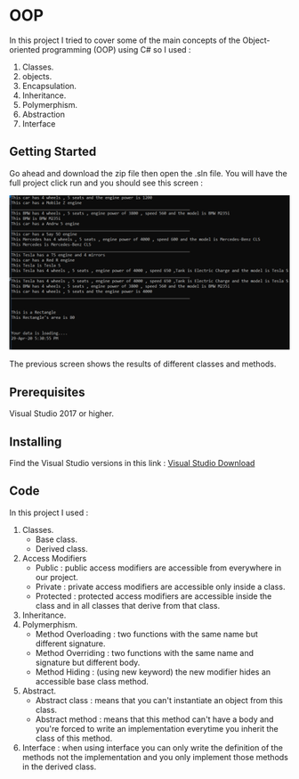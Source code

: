 # OOP
<p>
In this project I tried to cover some of the main concepts of the Object-oriented programming (OOP) using C#
so I used :
</p>
<p>
 <ol>
  <li>Classes.</li>
  <li>objects.</li>
  <li>Encapsulation.</li>
  <li>Inheritance.</li>
  <li>Polymerphism.</li>
  <li>Abstraction</li>
  <li>Interface</li>
</ol> 
<p/>

## Getting Started
<p>
Go ahead and download the zip file then open the .sln file. You will have the full project click run and you should see this screen : 
</p>
<p align="center">
    <img src="Img/80.PNG" alt="TicTacToe"/>
</p>

<p>
The previous screen shows the results of different classes and methods.
</p>


## Prerequisites

Visual Studio 2017 or higher. 


## Installing

Find the Visual Studio versions in this link : 
<a href="https://visualstudio.microsoft.com/downloads/" target="_blank">Visual Studio Download</a>

## Code

<p>In this project I used : 
 <ol>
  <li>Classes.
    <ul>
      <li>Base class.</li>
      <li>Derived class.</li>
    </ul>
  </li>
  <li>Access Modifiers
    <ul>
      <li>Public : public access modifiers are accessible from everywhere in our project. </li>
      <li>Private :  private access modifiers are accessible only inside a class. </li>
      <li>Protected : protected access modifiers are accessible inside the class and in all classes that derive from that class.</li>
    </ul>
  </li>
  <li>Inheritance.</li>
  <li>Polymerphism.
  <ul>
      <li>Method Overloading : two functions with the same name but different signature.</li>
      <li>Method Overriding : two functions with the same name and signature but different body.</li>
      <li>Method Hiding : (using new keyword) the new modifier hides an accessible base class method.</li>
    </ul>
  </li>
  <li>Abstract.
   <ul>
      <li>Abstract class : means that you can't instantiate an object from this class.</li>
      <li>Abstract method : means that this method can't have a body and you're forced to write an implementation everytime you inherit 
      the class of this method.</li>
    </ul>
  </li>
  <li>Interface : when using interface you can only write the definition of the methods not the implementation 
  and you only implement those methods in the derived class.</li>
</ol> 
<p/>
